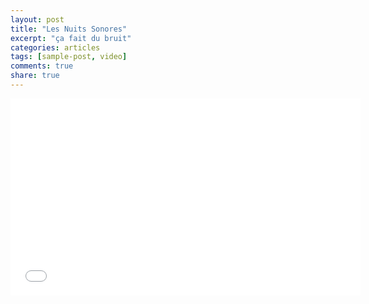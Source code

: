 ```yaml
---
layout: post
title: "Les Nuits Sonores"
excerpt: "ça fait du bruit"
categories: articles
tags: [sample-post, video]
comments: true
share: true
---
```


<iframe width="560" height="315" src="//vimeo.com/128000573" frameborder="0"> </iframe>


